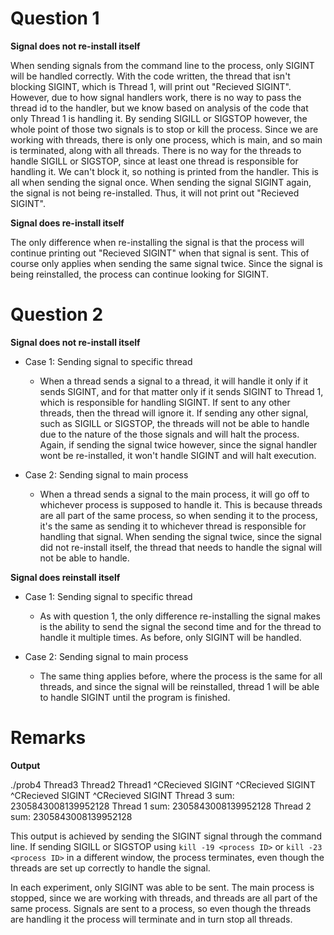 # Question 1

**Signal does not re-install itself**

When sending signals from the command line to the process, only SIGINT will be handled correctly. With the code written, the thread that isn't blocking SIGINT, which is Thread 1, will print out
"Recieved SIGINT". However, due to how signal handlers work, there is no way to pass the thread id to the handler, but we know based on analysis of the code that only Thread 1 is handling it.
By sending SIGILL or SIGSTOP however, the whole point of those two signals is to stop or kill the process. Since we are working with threads, there is only one process, which is main, and so main is
terminated, along with all threads. There is no way for the threads to handle SIGILL or SIGSTOP, since at least one thread is responsible for handling it. We can't block it, so nothing is printed
from the handler. This is all when sending the signal once. When sending the signal SIGINT again, the signal is not being re-installed. Thus, it will not print out "Recieved SIGINT".

**Signal does re-install itself**

The only difference when re-installing the signal is that the process will continue printing out "Recieved SIGINT" when that signal is sent. This of course only applies when sending the same signal twice.
Since the signal is being reinstalled, the process can continue looking for SIGINT.

# Question 2

**Signal does not re-install itself**

* Case 1: Sending signal to specific thread

	* When a thread sends a signal to a thread, it will handle it only if it sends SIGINT, and for that matter only if it sends SIGINT to Thread 1, which is responsible for handling SIGINT. If sent to any other threads, then the thread will ignore it. If sending any other signal, such as SIGILL or SIGSTOP, the threads will not be able to handle due to the nature of the those signals and will halt the process. Again, if sending the signal twice however, since the signal handler wont be re-installed, it won't handle SIGINT and will halt execution.

* Case 2: Sending signal to main process

	* When a thread sends a signal to the main process, it will go off to whichever process is supposed to handle it. This is because threads are all part of the same process, so when sending it to the process, it's the same as sending it to whichever thread is responsible for handling that signal. When sending the signal twice, since the signal did not re-install itself, the thread that needs to handle the signal will not be able to handle.

**Signal does reinstall itself**

* Case 1: Sending signal to specific thread

	* As with question 1, the only difference re-installing the signal makes is the ability to send the signal the second time and for the thread to handle it multiple times. As before, only SIGINT will be handled.

* Case 2: Sending signal to main process

	* The same thing applies before, where the process is the same for all threads, and since the signal will be reinstalled, thread 1 will be able to handle SIGINT until the program is finished.

# Remarks

**Output**

./prob4
Thread3
Thread2
Thread1
^CRecieved SIGINT
^CRecieved SIGINT
^CRecieved SIGINT
^CRecieved SIGINT
Thread 3 sum: 2305843008139952128
Thread 1 sum: 2305843008139952128
Thread 2 sum: 2305843008139952128

This output is achieved by sending the SIGINT signal through the command line. If sending SIGILL or SIGSTOP using ```kill -19 <process ID>``` or ```kill -23 <process ID>``` in a different window, the
process terminates, even though the threads are set up correctly to handle the signal.

In each experiment, only SIGINT was able to be sent. The main process is stopped, since we are working with threads, and threads are all part of the same process. Signals are sent to a process, so even
though the threads are handling it the process will terminate and in turn stop all threads.
